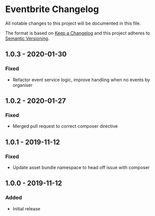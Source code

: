 # Eventbrite Changelog

All notable changes to this project will be documented in this file.

The format is based on [Keep a Changelog](http://keepachangelog.com/) and this project adheres to [Semantic Versioning](http://semver.org/).

## 1.0.3 - 2020-01-30
### Fixed
- Refactor event service logic, improve handling when no events by organiser

## 1.0.2 - 2020-01-27
### Fixed
- Merged pull request to correct composer directive

## 1.0.1 - 2019-11-12
### Fixed
- Update asset bundle namespace to head off issue with composer

## 1.0.0 - 2019-11-12
### Added
- Initial release
